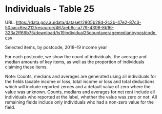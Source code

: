# Individuals - Table 25

URL: https://data.gov.au/data/dataset/2805b28d-2c3b-47e2-87c3-50aacc6ea212/resource/467aeb6c-a779-4308-8b16-323a2ff66b75/download/ts19individual25countaveragemedianbypostcode.csv

Selected items, by postcode, 2018–19 income year

For each postcode, we show the count of individuals, the average and median amounts of key items, as well as the proportion of individuals claiming these items.

Note: Counts, medians and averages are generated using all individuals for the fields taxable income or loss, total income or loss and total deductions which will include reported zeroes and a default value of zero where the value was unknown. Counts, medians and averages for net rent include all individuals who reported at the label, whether the value was zero or not. All remaining fields include only individuals who had a non-zero value for the field.
